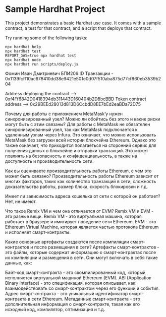 # Sample Hardhat Project

This project demonstrates a basic Hardhat use case. It comes with a sample contract, a test for that contract, and a script that deploys that contract.

Try running some of the following tasks:

```shell
npx hardhat help
npx hardhat test
REPORT_GAS=true npx hardhat test
npx hardhat node
npx hardhat run scripts/deploy.js
```
Фомин Иван Дмитриевич БПИ206 ID Транзакции - 0x1139fcff10ac978410dd38e9421e501e0d07f510aba875d77cf860eb3539b204

Address deploying the contract --> 0xf4Ff6842D0418394db311443D160404b2D8bcBBD
Token contract address --> 0x29BEEd28013d813D6CcbdD8EE7bEd2eaBDa72D75

Почему для работы с приложением MetaMask’у нужен синхронизированный узел? Можно ли обойтись без этого и какие риски могут быть с этим связаны?
Для работы с MetaMask не обязателен синхронизированный узел, так как MetaMask подключается к удаленным узлам через Infura. Это означает, что можно использовать MetaMask без загрузки всей истории блокчейна Ethereum. Однако это также означает, что приходится полагаеться на сторонний сервис для получения данных о блокчейне и отправки транзакций. Это может повлиять на безопасность и конфиденциальность, а также на доступность и производительность сети.

Как вы оцениваете производительность работы Ethereum, с чем это может быть связано?
Производительность работы Ethereum зависит от многих факторов, таких как количество транзакций в сети, сложность доказательства работы, размер блока, скорость блокировки и т.д.

Имеет ли зависимость адреса кошелька от сети с которой он работает?
Нет, не имеют.

Что такое Remix VM и чем она отличается от EVM?
Remix VM и EVM - это разные вещи. Remix VM - это виртуальная машина, которая работает в браузере и имитирует поведение сети Ethereum. EVM - это Ethereum Virtual Machine, которая является частью протокола Ethereum и исполняет смарт-контракты.

Какие основные артефакты создаются после компиляции смарт-контрактов и после размещения в сети?
Артефакты смарт-контрактов - это файлы, которые содержат информацию о смарт-контрактах после их компиляции и размещения в сети. Они могут включать в себя такие данные, как:

Байт-код смарт-контракта - это скомпилированный код, который исполняется виртуальной машиной Ethereum (EVM). ABI (Application Binary Interface) - это спецификация, которая описывает, как взаимодействовать со смарт-контрактом через его функции и события. Адрес смарт-контракта - это уникальный идентификатор смарт-контракта в сети Ethereum. Метаданные смарт-контракта - это дополнительная информация о смарт-контракте, такая как его исходный код, компилятор, оптимизация и т.д.